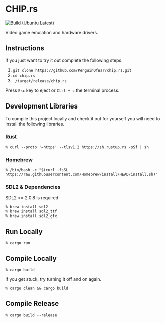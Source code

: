 # CHIP.rs

[![Build (Ubuntu Latest)](https://github.com/PenguinOfWar/chip.rs/actions/workflows/build-ubuntu-latest.yml/badge.svg)](https://github.com/PenguinOfWar/chip.rs/actions/workflows/build-ubuntu-latest.yml)

Video game emulation and hardware drivers.

## Instructions

If you just want to try it out complete the following steps.

1. `git clone https://github.com/PenguinOfWar/chip.rs.git`
2. `cd chip.rs`
3. `./target/release/chip.rs`

Press `Esc` key to eject or `Ctrl + c` the terminal process.

## Development Libraries
To compile this project locally and check it out for yourself you will need to install the following libraries.

### [Rust](https://www.rust-lang.org)

```
% curl --proto '=https' --tlsv1.2 https://sh.rustup.rs -sSf | sh
```

### [Homebrew](https://brew.sh)

```
% /bin/bash -c "$(curl -fsSL https://raw.githubusercontent.com/Homebrew/install/HEAD/install.sh)"
```

### SDL2 & Dependencies
SDL2 >= 2.0.8 is required.

```
% brew install sdl2
% brew install sdl2_ttf
% brew install sdl2_gfx
```

## Run Locally


```
% cargo run
```

## Compile Locally

```
% cargo build
```

If you get stuck, try turning it off and on again.

```
% cargo clean && cargo build
```

## Compile Release

```
% cargo build --release
```
